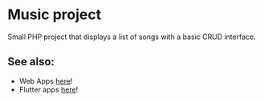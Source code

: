 # Music project
Small PHP project that displays a list of songs with a basic CRUD interface.

## See also: 
- Web Apps [here](https://github.com/stars/PaulXV/lists/web-dev)!
- Flutter apps [here](https://github.com/stars/PaulXV/lists/flutter)!
